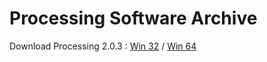 # Processing Software Archive

Download Processing 2.0.3 : <a href="http://download.processing.org/processing-2.0.3-windows32.zip">Win 32</a> / <a href="http://download.processing.org/processing-2.0.3-windows64.zip">Win 64</a> 